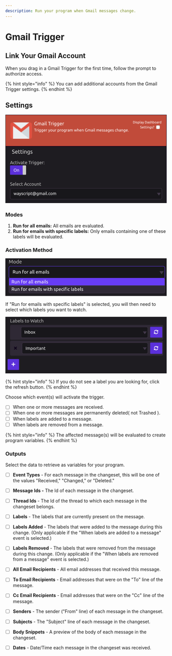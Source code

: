 ```yaml
---
description: Run your program when Gmail messages change.
---
```


# Gmail Trigger

## Link Your Gmail Account

When you drag in a Gmail Trigger for the first time, follow the prompt to authorize access.

{% hint style="info" %}
You can add additional accounts from the Gmail Trigger settings.
{% endhint %}

## Settings

![](../../.gitbook/assets/screen-shot-2019-07-15-at-12.41.52-pm.png)

### Modes

1. **Run for all emails:** All emails are evaluated.
2. **Run for emails with specific labels:** Only emails containing one of these labels will be evaluated.

### Activation Method

![](../../.gitbook/assets/screen-shot-2019-07-15-at-12.41.24-pm.png)

If "Run for emails with specific labels" is selected, you will then need to select which labels you want to watch.

![](../../.gitbook/assets/screen-shot-2019-07-15-at-12.42.21-pm.png)

{% hint style="info" %}
If you do not see a label you are looking for, click the refresh button.
{% endhint %}

Choose which event\(s\) will activate the trigger.

* [ ] When one or more messages are received.
* [ ] When one or more messages are permanently deleted\( not Trashed \).
* [ ] When labels are added to a message.
* [ ] When labels are removed from a message.

{% hint style="info" %}
The affected message\(s\) will be evaluated to create program variables. 
{% endhint %}

### Outputs

Select the data to retrieve as variables for your program.

* [ ] **Event Types** - For each message in the changeset, this will be one of the values "Received," "Changed," or "Deleted."
* [ ] **Message Ids -** The Id of each message in the changeset.
* [ ] **Thread Ids** - The Id of the thread to which each message in the changeset belongs.
* [ ] **Labels** - The labels that are currently present on the message.
* [ ] **Labels Added** - The labels that were added to the message during this change. \(Only applicable if the "When labels are added to a message" event is selected.\)
* [ ] **Labels Removed** - The labels that were removed from the message during this change. \(Only applicable if the "When labels are removed from a message" event is selected.\)
* [ ] **All Email Recipients** - All email addresses that received this message.
* [ ] **To Email Recipients** - Email addresses that were on the "To" line of the message.
* [ ] **Cc Email Recipients** - Email addresses that were on the "Cc" line of the message.
* [ ] **Senders** - The sender \("From" line\) of each message in the changeset.
* [ ] **Subjects** - The "Subject" line of each message in the changeset.
* [ ] **Body Snippets** - A preview of the body of each message in the changeset.
* [ ] **Dates** - Date/Time each message in the changeset was received.

